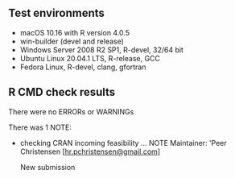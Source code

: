 ## Test environments

*   macOS 10.16 with R version 4.0.5
*   win-builder (devel and release)
*   Windows Server 2008 R2 SP1, R-devel, 32/64 bit
*   Ubuntu Linux 20.04.1 LTS, R-release, GCC
*   Fedora Linux, R-devel, clang, gfortran

## R CMD check results

There were no ERRORs or WARNINGs

There was 1 NOTE:

*   checking CRAN incoming feasibility ... NOTE
    Maintainer: 'Peer Christensen [hr.pchristensen@gmail.com]

    New submission
